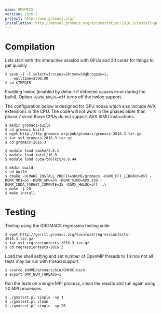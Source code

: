 ```yaml
---
name: GROMACS
version: 2016.3
project: http://www.gromacs.org/
installation: http://manual.gromacs.org/documentation/2016.3/install-guide/index.html
---
```


# Compilation

Lets start with the interactive session with GPUs and 20 cores for things to get quickly

```
$ qsub -I -l select=1:ncpus=20:mem=50gb:ngpus=2,
	walltime=2:00:00
$ cd $TMPDIR
```

Enabling hwloc (enabled by default if detected causes error during the build). Option `-DGMX_HWLOC=off` turns off the hwloc support. 

The configuration below is designed for GPU nodes which also include AVX extensions in the CPU. The code will not work in the phases older than phase 7 since those CPUs do not support AVX SIMD instructions. 

```
$ mkdir gromacs-build
$ cd gromacs-build
$ wget http://ftp.gromacs.org/pub/gromacs/gromacs-2016.3.tar.gz
$ tar xvf gromacs-2016.3.tar.gz
$ cd gromacs-2016.3

$ module load cmake/3.6.1
$ module load intel/16.0
$ module load cuda-toolkit/8.0.44

$ mkdir build
$ cd build
$ cmake -DCMAKE_INSTALL_PREFIX=$HOME/gromacs -DGMX_FFT_LIBRARY=mkl -DGMX_MPI=on -DGMX_GPU=on -DGMX_SIMD=AVX_256 -DGMX_CUDA_TARGET_COMPUTE=35 -DGMX_HWLOC=off ..\
$ make -j 20
$ make install 
```

# Testing

Testing using the GROMACS regression testing suite 

```
$ wget http://gerrit.gromacs.org/download/regressiontests-2016.3.tar.gz
$ tar xvf regressiontests-2016.3.tar.gz
$ cd regressiontests-2016.3
```

Load the shell setting and set number of OpenMP threads to 1 since not all tests may be run with thread support. 

```
$ source $HOME/gromacs/bin/GMXRC.bash
$ export OMP_NUM_THREADS=1
```

Run the tests on a single MPI process, clean the results and run again using 20 MPI processes. 

```
$ ./gmxtest.pl simple -np 1
$ ./gmxtest.pl clean
$ ./gmxtest.pl simple -np 20
```

